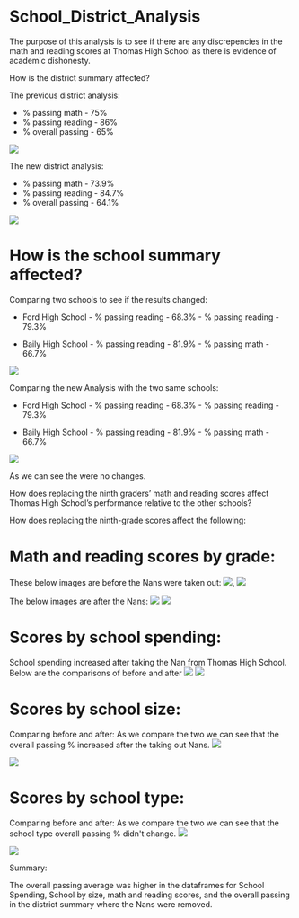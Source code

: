 # School_District_Analysis

The purpose of this analysis is to see if there are any discrepencies in the math and reading scores at Thomas High School as there is evidence of academic dishonesty.


How is the district summary affected?

The previous district analysis:
- % passing math - 75%
- % passing reading - 86%
- % overall passing - 65%

![](images/OldDistrictSummary.PNG)

The new district analysis:
- % passing math - 73.9%
- % passing reading - 84.7%
- % overall passing - 64.1%

![](images/NewDistrictSummary.PNG)

# How is the school summary affected?
Comparing two schools to see if the results changed: 
- Ford High School - % passing reading - 68.3%
                   - % passing reading - 79.3%
                   
- Baily High School - % passing reading - 81.9%
                    - % passing math - 66.7%
                    
![](images/PerSchoolSummaryOld.PNG)




Comparing the new Analysis with the two same schools:
- Ford High School - % passing reading - 68.3%
                   - % passing reading - 79.3%
                   
- Baily High School - % passing reading - 81.9%
                    - % passing math - 66.7%

![](images/PerSchoolSummaryNew.PNG)

As we can see the were no changes.



How does replacing the ninth graders’ math and reading scores affect Thomas High School’s performance relative to the other schools?

How does replacing the ninth-grade scores affect the following:

# Math and reading scores by grade:
These below images are before the Nans were taken out:
![](images/MathScoreBefore.PNG), 
![](images/ReadingScoreBefore.PNG)


The below images are after the Nans:
![](images/MathScoreAfter.PNG)
![](images/ReadingScoreAfter.PNG)

# Scores by school spending: 
School spending increased after taking the Nan from Thomas High School.  
Below are the comparisons of before and after
![](images/SpendingbeforeNans.PNG)
![](images/SpendingafterNans.PNG)




# Scores by school size:
Comparing before and after: As we compare the two we can see that the overall passing % increased after the taking out Nans. 
![](images/AverageScoresbySchoolSizeold.PNG)

![](images/AverageScoresbySchoolSizenew.PNG)

# Scores by school type:
Comparing before and after: As we compare the two we can see that the school type overall passing % didn't change.
![](images/SchoolTypeBefore.PNG)

![](images/SchoolTypeAfter.PNG)


Summary: 

The overall passing average was higher in the dataframes for School Spending, School by size, math and reading scores, and the overall passing in the district summary where the Nans were removed.  
